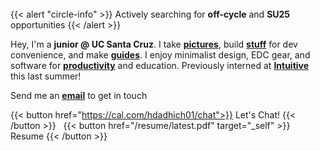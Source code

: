 <br>
{{< alert "circle-info" >}}
Actively searching for <b>off-cycle</b> and <b>SU25</b> opportunities
{{< /alert >}}

Hey, I'm a **junior @ UC Santa Cruz**. I take [**pictures**](https://unsplash.com/@hdadhich01), build [**stuff**](https://github.com/hdadhich01/?tab=repositories) for dev convenience, and make [**guides**](blog). I enjoy minimalist design, EDC gear, and software for [**productivity**](/tools) and education. Previously interned at [**Intuitive**](https://www.intuitive.com/en-us) this last summer!

Send me an [**email**](mailto:me@harshdadhich.com) to get in touch

{{< button href="https://cal.com/hdadhich01/chat">}}
Let's Chat!
{{< /button >}}
&nbsp;
{{< button href="/resume/latest.pdf" target="_self" >}}
Resume
{{< /button >}}

<!-- 100% privacy-first analytics -->
<script async defer src="https://api.harshdadhich.com/latest.js"></script>

<noscript><img src="https://custom.domain.com/noscript.gif" alt="" referrerpolicy="no-referrer-when-downgrade" /></noscript>
